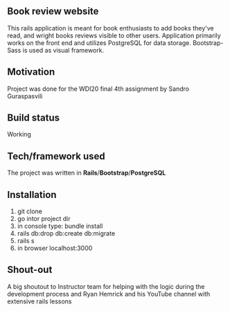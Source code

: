 ## Book review website
This rails application is meant for book enthusiasts to add books they've read, and wright books reviews visible to other users.
Application primarily works on the front end and utilizes PostgreSQL for data storage. Bootstrap-Sass is used as visual framework.

## Motivation
Project was done for the WDI20 final 4th assignment by Sandro Guraspasvili

## Build status
Working

## Tech/framework used
The project was written in **Rails**/**Bootstrap**/**PostgreSQL**

## Installation
1. git clone
2. go intor project dir
3. in console type: bundle install
4. rails db:drop db:create db:migrate
5. rails s
6. in browser localhost:3000

## Shout-out
A big shoutout to Instructor team for helping with the logic during the development process and Ryan Hemrick and his YouTube channel with extensive rails lessons
